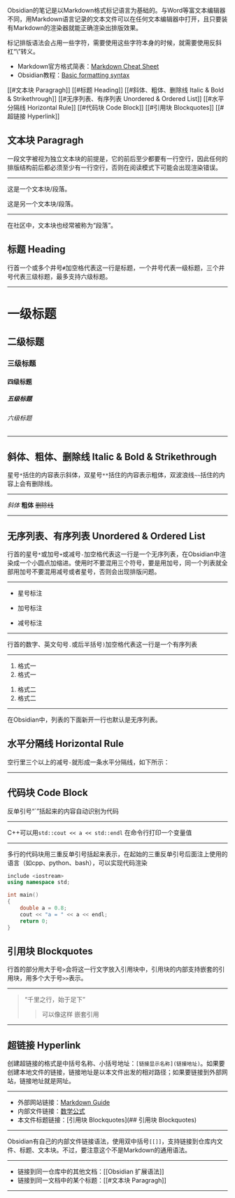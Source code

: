 Obsidian的笔记是以Markdown格式标记语言为基础的。与Word等富文本编辑器不同，用Markdown语言记录的文本文件可以在任何文本编辑器中打开，且只要装有Markdown的渲染器就能正确渲染出排版效果。

标记排版语法会占用一些字符，需要使用这些字符本身的时候，就需要使用反斜杠“\”转义。

- Markdown官方格式简表：[Markdown Cheat Sheet](https://www.markdownguide.org/cheat-sheet/)
- Obsidian教程：[Basic formatting syntax](https://help.obsidian.md/Editing+and+formatting/Basic+formatting+syntax)

[[#文本块 Paragragh]]
[[#标题 Heading]]
[[#斜体、粗体、删除线 Italic & Bold & Strikethrough]]
[[#无序列表、有序列表 Unordered & Ordered List]]
[[#水平分隔线 Horizontal Rule]]
[[#代码块 Code Block]]
[[#引用块 Blockquotes]]
[[#超链接 Hyperlink]]

## 文本块 Paragragh

一段文字被视为独立文本块的前提是，它的前后至少都要有一行空行，因此任何的排版结构前后都必须至少有一行空行，否则在阅读模式下可能会出现渲染错误。

---

这是一个文本块/段落。

这是另一个文本块/段落。

---

在社区中，文本块也经常被称为“段落”。

## 标题 Heading

行首一个或多个井号`#`加空格代表这一行是标题，一个井号代表一级标题，三个井号代表三级标题，最多支持六级标题。

---
# 一级标题
## 二级标题
### 三级标题
#### 四级标题
##### 五级标题
###### 六级标题
---
## 斜体、粗体、删除线 Italic & Bold & Strikethrough

星号`*`括住的内容表示斜体，双星号`**`括住的内容表示粗体，双波浪线`~~`括住的内容上会有删除线。

---

*斜体*
**粗体**
~~删除线~~

---
## 无序列表、有序列表 Unordered & Ordered List

行首的星号`*`或加号`+`或减号`-`加空格代表这一行是一个无序列表，在Obsidian中渲染成一个小圆点加缩进。使用时不要混用三个符号，要是用加号，同一个列表就全部用加号不要混用减号或者星号，否则会出现排版问题。

---

* 星号标注
+ 加号标注
- 减号标注

---

行首的数字、英文句号`.`或后半括号`)`加空格代表这一行是一个有序列表

---

1. 格式一
2. 格式一
1) 格式二
2) 格式二

---
在Obsidian中，列表的下面新开一行也默认是无序列表。

## 水平分隔线 Horizontal Rule

空行里三个以上的减号`-`就形成一条水平分隔线，如下所示：

---
## 代码块 Code Block

反单引号“\`”括起来的内容自动识别为代码

---

C++可以用`std::cout << a << std::endl` 在命令行打印一个变量值

---

多行的代码块用三重反单引号括起来表示，在起始的三重反单引号后面注上使用的语言（如cpp、python、bash），可以实现代码渲染

```cpp
include <iostream>
using namespace std;

int main()
{
	double a = 0.8;
	cout << "a = " << a << endl;
	return 0;
}
```

## 引用块 Blockquotes

行首的部分用大于号`>`会将这一行文字放入引用块中，引用块的内部支持嵌套的引用块，用多个大于号`>>`表示。

---
>“千里之行，始于足下”
>
>>可以像这样
>>嵌套引用
---

## 超链接 Hyperlink

创建超链接的格式是中括号名称、小括号地址：`[链接显示名称](链接地址)`。如果要创建本地文件的链接，链接地址是以本文件出发的相对路径；如果要链接到外部网站，链接地址就是网址。

---

+ 外部网站链接：[Markdown Guide](https://www.markdownguide.org/getting-started/)
+ 内部文件链接：[数学公式](LaTeX%20数学公式语法.md)
+ 本文件标题链接：[引用块 Blockquotes](## 引用块 Blockquotes)

---

Obsidian有自己的内部文件链接语法，使用双中括号`[[]]`，支持链接到仓库内文件、标题、文本块。不过，要注意这个不是Markdown的通用语法。

---

+ 链接到同一仓库中的其他文档：[[Obsidian 扩展语法]]
+ 链接到同一文档中的某个标题：[[#文本块 Paragragh]]

---
